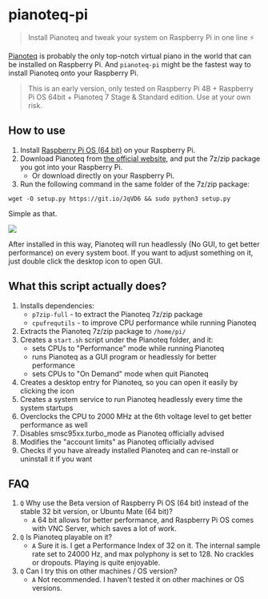 # pianoteq-pi

> Install Pianoteq and tweak your system on Raspberry Pi in one line ⚡️

[Pianoteq](https://pianoteq.com/) is probably the only top-notch virtual piano in the world that can be installed on Raspberry Pi. 
And `pianoteq-pi` might be the fastest way to install Pianoteq onto your Raspberry Pi.

> This is an early version, only tested on Raspberry Pi 4B + Raspberry Pi OS 64bit + Pianoteq 7 Stage & Standard edition. Use at your own risk.

## How to use

1. Install [Raspberry Pi OS (64 bit)](https://downloads.raspberrypi.org/raspios_arm64/images/) on your Raspberry Pi.
2. Download Pianoteq from [the official website](https://pianoteq.com/), and put the 7z/zip package you got into your Raspberry Pi.
   - Or download directly on your Raspberry Pi.
3. Run the following command in the same folder of the 7z/zip package:
```shell
wget -O setup.py https://git.io/JqVD6 && sudo python3 setup.py
```
Simple as that.

![](https://raw.githubusercontent.com/youfou/pianoteq-pi/main/screenshot.png)

After installed in this way, Pianoteq will run headlessly (No GUI, to get better performance) on every system boot.
If you want to adjust something on it, just double click the desktop icon to open GUI.

## What this script actually does?

1. Installs dependencies:
   - `p7zip-full` - to extract the Pianoteq 7z/zip package
   - `cpufrequtils` - to improve CPU performance while running Pianoteq
2. Extracts the Pianoteq 7z/zip package to `/home/pi/`
3. Creates a `start.sh` script under the Pianoteq folder, and it:
   - sets CPUs to "Performance" mode while running Pianoteq
   - runs Pianoteq as a GUI program or headlessly for better performance 
   - sets CPUs to "On Demand" mode when quit Pianoteq
4. Creates a desktop entry for Pianoteq, so you can open it easily by clicking the icon
5. Creates a system service to run Pianoteq headlessly every time the system startups
6. Overclocks the CPU to 2000 MHz at the 6th voltage level to get better performance as well
7. Disables smsc95xx.turbo_mode as Pianoteq officially advised
8. Modifies the "account limits" as Pianoteq officially advised
9. Checks if you have already installed Pianoteq and can re-install or uninstall it if you want

## FAQ

1. `Q` Why use the Beta version of Raspberry Pi OS (64 bit) instead of the stable 32 bit version, or Ubuntu Mate (64 bit)?
    - `A` 64 bit allows for better performance, and Raspberry Pi OS comes with VNC Server, which saves a lot of work.
2. `Q` Is Pianoteq playable on it?
    - `A` Sure it is. I get a Performance Index of 32 on it. The internal sample rate set to 24000 Hz, and max polyphony is set to 128. No crackles or dropouts. Playing is quite enjoyable.
3. `Q` Can I try this on other machines / OS version?
    - `A` Not recommended. I haven't tested it on other machines or OS versions.

